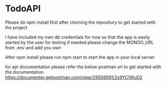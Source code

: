 # TodoAPI

<!-- Start of project -->
Please do npm install first after clonning the repositury to get started with the project

I have included my own db credentials for now so that the app is easily started by the user for testing if needed please change the MONGO_URL from .env and add you own

After npm install please run npm start to start the app in your local server

for api documentation please refer the below postman url to get started with the documentation
https://documenter.getpostman.com/view/29506591/2s9YC1WuD2 